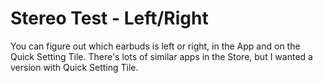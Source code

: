 # Stereo Test - Left/Right
You can figure out which earbuds is left or right, in the App and on the Quick Setting Tile.
There's lots of similar apps in the Store, but I wanted a version with Quick Setting Tile.